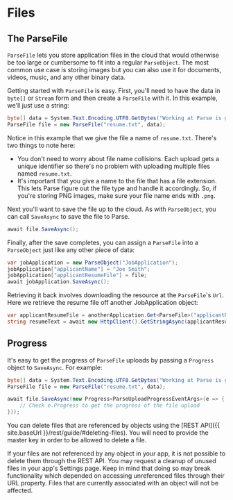 # Files

## The ParseFile

`ParseFile` lets you store application files in the cloud that would otherwise be too large or cumbersome to fit into a regular `ParseObject`. The most common use case is storing images but you can also use it for documents, videos, music, and any other binary data.

Getting started with `ParseFile` is easy. First, you'll need to have the data in `byte[]` or `Stream` form and then create a `ParseFile` with it. In this example, we'll just use a string:

```cs
byte[] data = System.Text.Encoding.UTF8.GetBytes("Working at Parse is great!");
ParseFile file = new ParseFile("resume.txt", data);
```

Notice in this example that we give the file a name of `resume.txt`. There's two things to note here:

*   You don't need to worry about file name collisions. Each upload gets a unique identifier so there's no problem with uploading multiple files named `resume.txt`.
*   It's important that you give a name to the file that has a file extension. This lets Parse figure out the file type and handle it accordingly. So, if you're storing PNG images, make sure your file name ends with `.png`.

Next you'll want to save the file up to the cloud. As with `ParseObject`, you can call `SaveAsync` to save the file to Parse.

```cs
await file.SaveAsync();
```

Finally, after the save completes, you can assign a `ParseFile` into a `ParseObject` just like any other piece of data:

```cs
var jobApplication = new ParseObject("JobApplication");
jobApplication["applicantName"] = "Joe Smith";
jobApplication["applicantResumeFile"] = file;
await jobApplication.SaveAsync();
```

Retrieving it back involves downloading the resource at the `ParseFile`'s `Url`. Here we retrieve the resume file off another JobApplication object:

```cs
var applicantResumeFile = anotherApplication.Get<ParseFile>("applicantResumeFile");
string resumeText = await new HttpClient().GetStringAsync(applicantResumeFile.Url);
```

## Progress

It's easy to get the progress of `ParseFile` uploads by passing a `Progress` object to `SaveAsync`. For example:

```cs
byte[] data = System.Text.Encoding.UTF8.GetBytes("Working at Parse is great!");
ParseFile file = new ParseFile("resume.txt", data);

await file.SaveAsync(new Progress<ParseUploadProgressEventArgs>(e => {
    // Check e.Progress to get the progress of the file upload
}));
```

You can delete files that are referenced by objects using the [REST API]({{ site.baseUrl }}/rest/guide/#deleting-files). You will need to provide the master key in order to be allowed to delete a file.

If your files are not referenced by any object in your app, it is not possible to delete them through the REST API. You may request a cleanup of unused files in your app's Settings page. Keep in mind that doing so may break functionality which depended on accessing unreferenced files through their URL property. Files that are currently associated with an object will not be affected.
